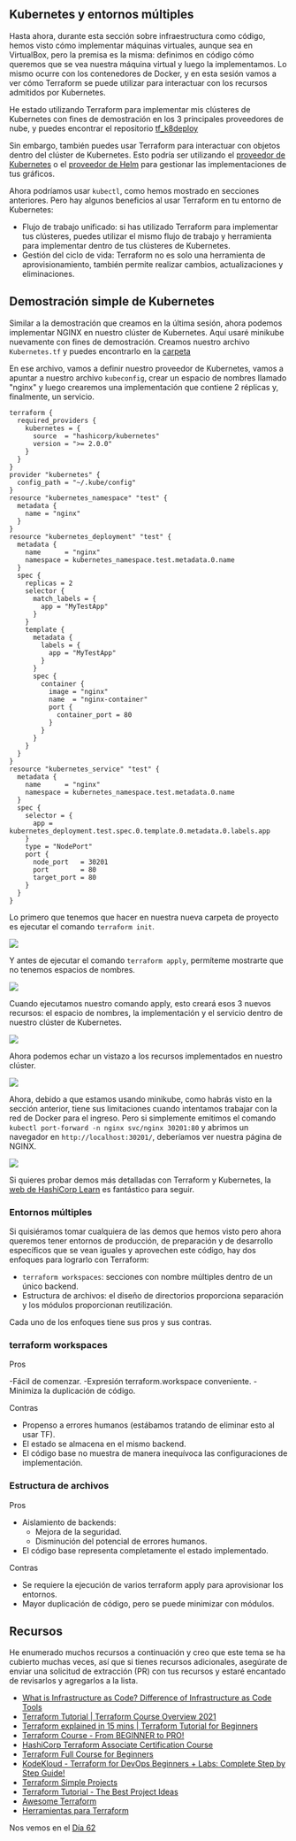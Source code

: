 ## Kubernetes y entornos múltiples

Hasta ahora, durante esta sección sobre infraestructura como código, hemos visto cómo implementar máquinas virtuales, aunque sea en VirtualBox, pero la premisa es la misma: definimos en código cómo queremos que se vea nuestra máquina virtual y luego la implementamos. Lo mismo ocurre con los contenedores de Docker, y en esta sesión vamos a ver cómo Terraform se puede utilizar para interactuar con los recursos admitidos por Kubernetes.

He estado utilizando Terraform para implementar mis clústeres de Kubernetes con fines de demostración en los 3 principales proveedores de nube, y puedes encontrar el repositorio [tf_k8deploy](https://github.com/MichaelCade/tf_k8deploy)

Sin embargo, también puedes usar Terraform para interactuar con objetos dentro del clúster de Kubernetes. Esto podría ser utilizando el [proveedor de Kubernetes](https://registry.terraform.io/providers/hashicorp/kubernetes/latest/docs) o el [ proveedor de Helm](https://registry.terraform.io/providers/hashicorp/helm/latest) para gestionar las implementaciones de tus gráficos.

Ahora podríamos usar `kubectl`, como hemos mostrado en secciones anteriores. Pero hay algunos beneficios al usar Terraform en tu entorno de Kubernetes:

- Flujo de trabajo unificado: si has utilizado Terraform para implementar tus clústeres, puedes utilizar el mismo flujo de trabajo y herramienta para implementar dentro de tus clústeres de Kubernetes.
- Gestión del ciclo de vida: Terraform no es solo una herramienta de aprovisionamiento, también permite realizar cambios, actualizaciones y eliminaciones.

## Demostración simple de Kubernetes

Similar a la demostración que creamos en la última sesión, ahora podemos implementar NGINX en nuestro clúster de Kubernetes. Aquí usaré minikube nuevamente con fines de demostración. Creamos nuestro archivo `Kubernetes.tf` y puedes encontrarlo en la [carpeta](2022/Days/IaC/Kubernetes/Kubernetes.tf)

En ese archivo, vamos a definir nuestro proveedor de Kubernetes, vamos a apuntar a nuestro archivo `kubeconfig`, crear un espacio de nombres llamado "nginx" y luego crearemos una implementación que contiene 2 réplicas y, finalmente, un servicio.

```
terraform {
  required_providers {
    kubernetes = {
      source  = "hashicorp/kubernetes"
      version = ">= 2.0.0"
    }
  }
}
provider "kubernetes" {
  config_path = "~/.kube/config"
}
resource "kubernetes_namespace" "test" {
  metadata {
    name = "nginx"
  }
}
resource "kubernetes_deployment" "test" {
  metadata {
    name      = "nginx"
    namespace = kubernetes_namespace.test.metadata.0.name
  }
  spec {
    replicas = 2
    selector {
      match_labels = {
        app = "MyTestApp"
      }
    }
    template {
      metadata {
        labels = {
          app = "MyTestApp"
        }
      }
      spec {
        container {
          image = "nginx"
          name  = "nginx-container"
          port {
            container_port = 80
          }
        }
      }
    }
  }
}
resource "kubernetes_service" "test" {
  metadata {
    name      = "nginx"
    namespace = kubernetes_namespace.test.metadata.0.name
  }
  spec {
    selector = {
      app = kubernetes_deployment.test.spec.0.template.0.metadata.0.labels.app
    }
    type = "NodePort"
    port {
      node_port   = 30201
      port        = 80
      target_port = 80
    }
  }
}
```

Lo primero que tenemos que hacer en nuestra nueva carpeta de proyecto es ejecutar el comando `terraform init`.

![](Images/Day61_IAC1.png)

Y antes de ejecutar el comando `terraform apply`, permíteme mostrarte que no tenemos espacios de nombres.

![](Images/Day61_IAC2.png)

Cuando ejecutamos nuestro comando apply, esto creará esos 3 nuevos recursos: el espacio de nombres, la implementación y el servicio dentro de nuestro clúster de Kubernetes.

![](Images/Day61_IAC3.png)

Ahora podemos echar un vistazo a los recursos implementados en nuestro clúster.

![](Images/Day61_IAC4.png)

Ahora, debido a que estamos usando minikube, como habrás visto en la sección anterior, tiene sus limitaciones cuando intentamos trabajar con la red de Docker para el ingreso. Pero si simplemente emitimos el comando `kubectl port-forward -n nginx svc/nginx 30201:80` y abrimos un navegador en `http://localhost:30201/`, deberíamos ver nuestra página de NGINX.

![](Images/Day61_IAC5.png)

Si quieres probar demos más detalladas con Terraform y Kubernetes, la [web de HashiCorp Learn](https://learn.hashicorp.com/tutorials/terraform/kubernetes-provider) es fantástico para seguir.

### Entornos múltiples

Si quisiéramos tomar cualquiera de las demos que hemos visto pero ahora queremos tener entornos de producción, de preparación y de desarrollo específicos que se vean iguales y aprovechen este código, hay dos enfoques para lograrlo con Terraform:

- `terraform workspaces`: secciones con nombre múltiples dentro de un único backend.
- Estructura de archivos: el diseño de directorios proporciona separación y los módulos proporcionan reutilización.

Cada uno de los enfoques tiene sus pros y sus contras.

### terraform workspaces

Pros

-Fácil de comenzar.
-Expresión terraform.workspace conveniente.
-Minimiza la duplicación de código.

Contras

- Propenso a errores humanos (estábamos tratando de eliminar esto al usar TF).
- El estado se almacena en el mismo backend.
- El código base no muestra de manera inequívoca las configuraciones de implementación.

### Estructura de archivos

Pros

- Aislamiento de backends:
  - Mejora de la seguridad.
  - Disminución del potencial de errores humanos.
- El código base representa completamente el estado implementado.

Contras

- Se requiere la ejecución de varios terraform apply para aprovisionar los entornos.
- Mayor duplicación de código, pero se puede minimizar con módulos.

## Recursos

He enumerado muchos recursos a continuación y creo que este tema se ha cubierto muchas veces, así que si tienes recursos adicionales, asegúrate de enviar una solicitud de extracción (PR) con tus recursos y estaré encantado de revisarlos y agregarlos a la lista.

- [What is Infrastructure as Code? Difference of Infrastructure as Code Tools](https://www.youtube.com/watch?v=POPP2WTJ8es)
- [Terraform Tutorial | Terraform Course Overview 2021](https://www.youtube.com/watch?v=m3cKkYXl-8o)
- [Terraform explained in 15 mins | Terraform Tutorial for Beginners](https://www.youtube.com/watch?v=l5k1ai_GBDE)
- [Terraform Course - From BEGINNER to PRO!](https://www.youtube.com/watch?v=7xngnjfIlK4&list=WL&index=141&t=16s)
- [HashiCorp Terraform Associate Certification Course](https://www.youtube.com/watch?v=V4waklkBC38&list=WL&index=55&t=111s)
- [Terraform Full Course for Beginners](https://www.youtube.com/watch?v=EJ3N-hhiWv0&list=WL&index=39&t=27s)
- [KodeKloud - Terraform for DevOps Beginners + Labs: Complete Step by Step Guide!](https://www.youtube.com/watch?v=YcJ9IeukJL8&list=WL&index=16&t=11s)
- [Terraform Simple Projects](https://terraform.joshuajebaraj.com/)
- [Terraform Tutorial - The Best Project Ideas](https://www.youtube.com/watch?v=oA-pPa0vfks)
- [Awesome Terraform](https://github.com/shuaibiyy/awesome-terraform)
- [Herramientas para Terraform](https://vergaracarmona.es/herramientas-para-terraform/)

Nos vemos en el [Día 62](day62.md)
